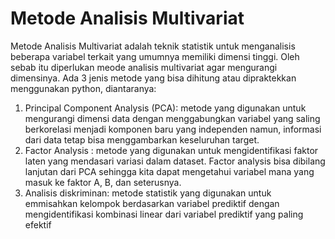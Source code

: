 # Metode Analisis Multivariat

Metode Analisis Multivariat adalah teknik statistik untuk menganalisis beberapa variabel terkait yang umumnya memiliki dimensi tinggi. Oleh sebab itu diperlukan meode analisis multivariat agar mengurangi dimensinya. Ada 3 jenis metode yang bisa dihitung atau dipraktekkan menggunakan python, diantaranya:
1. Principal Component Analysis (PCA): metode yang digunakan untuk mengurangi dimensi data dengan menggabungkan variabel yang saling berkorelasi menjadi komponen baru yang independen namun, informasi dari data tetap bisa menggambarkan keseluruhan target.
2. Factor Analysis : metode yang digunakan untuk mengidentifikasi faktor laten yang mendasari variasi dalam dataset. Factor analysis bisa dibilang lanjutan dari PCA sehingga kita dapat mengetahui variabel mana yang masuk ke faktor A, B, dan seterusnya.
3. Analisis diskriminan: metode statistik yang digunakan untuk emmisahkan kelompok berdasarkan variabel prediktif dengan mengidentifikasi kombinasi linear dari variabel prediktif yang paling efektif
